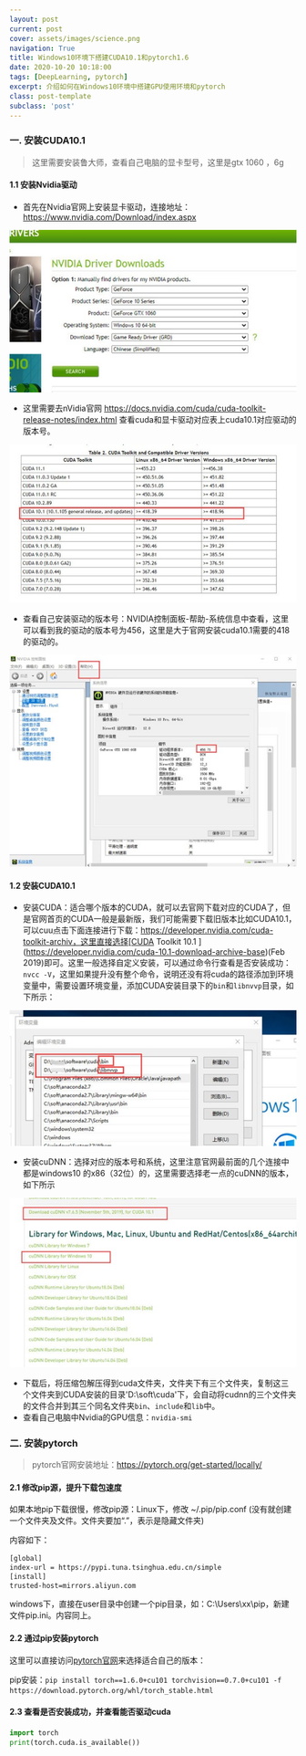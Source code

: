 ```yaml
---
layout: post
current: post
cover: assets/images/science.png
navigation: True
title: Windows10环境下搭建CUDA10.1和pytorch1.6
date: 2020-10-20 10:18:00
tags: [DeepLearning, pytorch]
excerpt: 介绍如何在Windows10环境中搭建GPU使用环境和pytorch
class: post-template
subclass: 'post'
---
```




### 一. 安装CUDA10.1

> 这里需要安装鲁大师，查看自己电脑的显卡型号，这里是gtx 1060 ，6g

#### 1.1 安装Nvidia驱动

* 首先在Nvidia官网上安装显卡驱动，连接地址：https://www.nvidia.com/Download/index.aspx

![](https://raw.githubusercontent.com/yy2lyx/picgo/admin/img/cu_1.jpg)

* 这里需要去nVidia官网 https://docs.nvidia.com/cuda/cuda-toolkit-release-notes/index.html 查看cuda和显卡驱动对应表上cuda10.1对应驱动的版本号。

![](https://raw.githubusercontent.com/yy2lyx/picgo/admin/img/cu_2.jpg)

* 查看自己安装驱动的版本号：NVIDIA控制面板-帮助-系统信息中查看，这里可以看到我的驱动的版本号为456，这里是大于官网安装cuda10.1需要的418的驱动的。

![](https://raw.githubusercontent.com/yy2lyx/picgo/admin/img/cu_3.jpg)

#### 1.2 安装CUDA10.1

* 安装CUDA：适合哪个版本的CUDA，就可以去官网下载对应的CUDA了，但是官网首页的CUDA一般是最新版，我们可能需要下载旧版本比如CUDA10.1，可以cuu点击下面连接进行下载：https://developer.nvidia.com/cuda-toolkit-archiv，这里直接选择[CUDA Toolkit 10.1 ](https://developer.nvidia.com/cuda-10.1-download-archive-base)(Feb 2019)即可。这里一般选择自定义安装，可以通过命令行查看是否安装成功：`nvcc -V`，这里如果提升没有整个命令，说明还没有将cuda的路径添加到环境变量中，需要设置环境变量，添加CUDA安装目录下的`bin`和`libnvvp`目录，如下所示：

![](https://raw.githubusercontent.com/yy2lyx/picgo/admin/img/cu_4.jpg)

* 安装cuDNN：选择对应的版本号和系统，这里注意官网最前面的几个连接中都是windows10 的x86（32位）的，这里需要选择老一点的cuDNN的版本，如下所示

![](https://raw.githubusercontent.com/yy2lyx/picgo/admin/img/cu_5.jpg)

*  下载后，将压缩包解压得到cuda文件夹，文件夹下有三个文件夹，复制这三个文件夹到CUDA安装的目录'D:\soft\cuda'下，会自动将cudnn的三个文件夹的文件合并到其三个同名文件夹`bin`、`include`和`lib`中。
*  查看自己电脑中Nvidia的GPU信息：`nvidia-smi`

### 二. 安装pytorch

> pytorch官网安装地址：https://pytorch.org/get-started/locally/

#### 2.1 修改pip源，提升下载包速度

如果本地pip下载很慢，修改pip源：Linux下，修改 ~/.pip/pip.conf (没有就创建一个文件夹及文件。文件夹要加“.”，表示是隐藏文件夹)

内容如下：

```
[global]
index-url = https://pypi.tuna.tsinghua.edu.cn/simple
[install]
trusted-host=mirrors.aliyun.com
```

windows下，直接在user目录中创建一个pip目录，如：C:\Users\xx\pip，新建文件pip.ini。内容同上。

#### 2.2 通过pip安装pytorch
这里可以直接访问[pytorch官网]()来选择适合自己的版本：


pip安装：`pip install torch==1.6.0+cu101 torchvision==0.7.0+cu101 -f https://download.pytorch.org/whl/torch_stable.html`

#### 2.3 查看是否安装成功，并查看能否驱动cuda

```python
import torch
print(torch.cuda.is_available())
```

